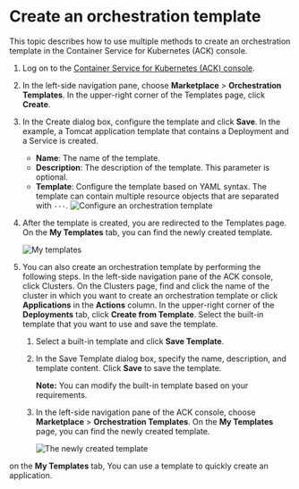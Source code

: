 # Create an orchestration template

This topic describes how to use multiple methods to create an orchestration template in the Container Service for Kubernetes \(ACK\) console.

1.  Log on to the [Container Service for Kubernetes \(ACK\) console](https://cs.console.aliyun.com).

2.  In the left-side navigation pane, choose **Marketplace** \> **Orchestration Templates**. In the upper-right corner of the Templates page, click **Create**.

3.  In the Create dialog box, configure the template and click **Save**. In the example, a Tomcat application template that contains a Deployment and a Service is created.

    -   **Name**: The name of the template.
    -   **Description**: The description of the template. This parameter is optional.
    -   **Template**: Configure the template based on YAML syntax. The template can contain multiple resource objects that are separated with `---`.
    ![Configure an orchestration template](https://static-aliyun-doc.oss-cn-hangzhou.aliyuncs.com/assets/img/en-US/5165359951/p8820.png)

4.  After the template is created, you are redirected to the Templates page. On the **My Templates** tab, you can find the newly created template.

    ![My templates](https://static-aliyun-doc.oss-cn-hangzhou.aliyuncs.com/assets/img/en-US/5165359951/p8824.png)

5.  You can also create an orchestration template by performing the following steps. In the left-side navigation pane of the ACK console, click Clusters. On the Clusters page, find and click the name of the cluster in which you want to create an orchestration template or click **Applications** in the **Actions** column. In the upper-right corner of the **Deployments** tab, click **Create from Template**. Select the built-in template that you want to use and save the template.

    1.  Select a built-in template and click **Save Template**.

    2.  In the Save Template dialog box, specify the name, description, and template content. Click **Save** to save the template.

        **Note:** You can modify the built-in template based on your requirements.

    3.  In the left-side navigation pane of the ACK console, choose **Marketplace** \> **Orchestration Templates**. On the **My Templates** page, you can find the newly created template.

        ![The newly created template](https://static-aliyun-doc.oss-cn-hangzhou.aliyuncs.com/assets/img/en-US/5165359951/p8831.png)


on the **My Templates** tab, You can use a template to quickly create an application.

